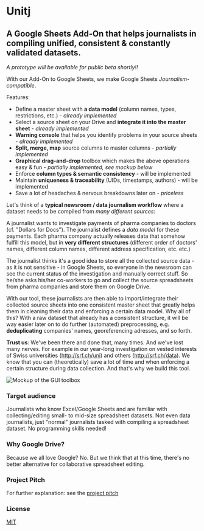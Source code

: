 # Unitj

## A Google Sheets Add-On that helps journalists in compiling unified, consistent & constantly validated datasets.

*A prototype will be available for public beta shortly!!*

With our Add-On to Google Sheets, we make Google Sheets *Journalism-compatible*. 

Features:

  * Define a master sheet with **a data model** (column names, types, restrictions, etc.) - *already implemented*
  * Select a source sheet on your Drive and **integrate it into the master sheet** - *already implemented* 
  * **Warning console** that helps you identify problems in your source sheets - *already implemented*
  * **Split, merge, map** source columns to master columns - *partially implemented*
  * **Graphical drag-and-drop** toolbox which makes the above operations easy & fun - *partially implemented, see mockup below*
  * Enforce **column types & semantic consistency** - will be implemented
  * Maintain **uniqueness & traceability** (UIDs, timestamps, authors) - will be implemented
  * Save a lot of headaches & nervous breakdowns later on - *priceless*


Let's think of a **typical newsroom / data journalism workflow** where a dataset needs to be compiled from *many different sources*: 

A journalist wants to investigate payments of pharma companies to doctors (cf. "Dollars for Docs"). The journalist defines a *data model* for these payments. Each pharma company actually releases data that somehow fulfill this model, but in **very different structures** (different order of doctors' names, different column names, different address specification, etc. etc.) 

The journalist thinks it's a good idea to store all the collected source data - as it is not sensitive - in Google Sheets, so everyone in the newsroom can see the current status of the investigation and manually correct stuff. So he/she asks his/her co-workers to go and collect the source spreadsheets from pharma companies and store them on Google Drive.

With our tool, these journalists are then able to import/integrate their collected source sheets into one consistent master sheet that greatly helps them in cleaning their data and enforcing a certain data model. Why all of this? With a raw dataset that already has a consistent structure, it will be way easier later on to do further (automated) preprocessing, e.g. **deduplicating** companies' names, georeferencing adresses, and so forth. 

**Trust us**: We've been there and done that, many times. And we've lost many nerves. For example in our year-long investigation on vested interests of Swiss universities (http://srf.ch/uni) and others (http://srf.ch/data). We know that you can (theoretically) save a lot of time and when enforcing a certain structure during data collection. And that's why we build this tool.


![Mockup of the GUI toolbox](https://github.com/srfdata/unitj/blob/master/mockup.png)


### Target audience

Journalists who know Excel/Google Sheets and are familiar with collecting/editing small- to mid-size spreadsheet datasets. Not even data journalists, just "normal" journalists tasked with compiling a spreadsheet dataset. No programming skills needed! 

### Why Google Drive?

Because we all love Google? No. But we think that at this time, there's no better alternative for collaborative spreadsheet editing. 

### Project Pitch

For further explanation: see the [project pitch](https://docs.google.com/presentation/d/19EwH3JsTlw_bI91qs7AwSwCKOGAKykbNEpXrxitAwcQ/pub?start=false&loop=false&delayms=3000)

### License

[MIT](https://opensource.org/licenses/MIT)
